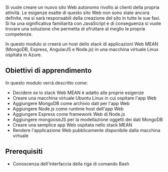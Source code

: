 Si vuole creare un nuovo sito Web autonomo rivolto ai clienti della propria attività. Le esigenze esatte di questo sito Web non sono state ancora definite, ma si sarà responsabili della creazione del sito in tutte le sue fasi. Si ha una significativa familiarità con JavaScript e di conseguenza si vuole trovare una soluzione che permetta di sfruttare al meglio le proprie competenze.

In questo modulo si creerà un host dello stack di applicazioni Web MEAN (MongoDB, Express, AngularJS e Node.js) in una macchina virtuale Linux ospitata in Azure.

## <a name="learning-objectives"></a>Obiettivi di apprendimento
In questo modulo verrà descritto come:

- Decidere se lo stack Web MEAN è adatto alle proprie esigenze
- Creare una macchina virtuale Ubuntu Linux in cui ospitare l'app Web
- Aggiungere MongoDB come archivio dati per l'app Web
- Aggiungere Node.js come runtime host dell'app Web
- Aggiungere Express come framework Web di Node.js
- Aggiungere mongooseJS per la modellazione oggetti dei dati MongoDB
- Creare una semplice app Web ospitata nello stack MEAN
- Rendere l'applicazione Web pubblicamente disponibile dalla macchina virtuale

## <a name="prerequisites"></a>Prerequisiti

- Conoscenza dell'interfaccia della riga di comando Bash